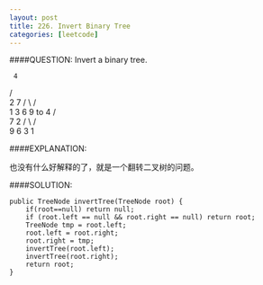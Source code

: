 ```yaml
---
layout: post
title: 226. Invert Binary Tree
categories: [leetcode]
---
```


####QUESTION:
Invert a binary tree.

     4
   /   \
  2     7
 / \   / \
1   3 6   9
to
     4
   /   \
  7     2
 / \   / \
9   6 3   1


####EXPLANATION:

也没有什么好解释的了，就是一个翻转二叉树的问题。

####SOLUTION:

    
    public TreeNode invertTree(TreeNode root) {
        if(root==null) return null;
        if (root.left == null && root.right == null) return root;
        TreeNode tmp = root.left;
        root.left = root.right;
        root.right = tmp;
        invertTree(root.left);
        invertTree(root.right);
        return root;
    }
    


